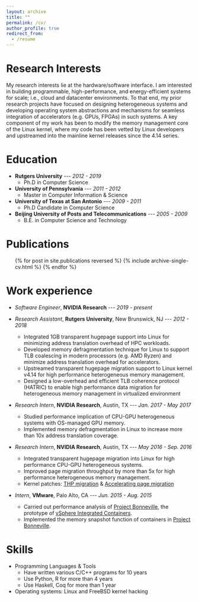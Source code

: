 ```yaml
---
layout: archive
title: ""
permalink: /cv/
author_profile: true
redirect_from:
  - /resume
---
```


Research Interests
=====
My research interests lie at the hardware/software interface. I am interested in building programmable, high-performance, and energy-efficient systems for scale; i.e., cloud and datacenter environments. To that end, my prior research projects have focused on designing heterogeneous systems and developing operating system abstractions and mechanisms for seamless integration of accelerators (e.g. GPUs, FPGAs) in such systems. A key component of my work has been to modify the memory management core of the Linux kernel, where my code has been vetted by Linux developers and upstreamed into the mainline kernel releases since the 4.14 series.

Education
======
* **Rutgers University** --- *2012 - 2019*
  * Ph.D in Computer Science
* **University of Pennsylvania** ---  *2011 - 2012*
  * Master in Computer Information & Science
* **University of Texas at San Antonio** --- *2009 - 2011*
  * Ph.D Candidate in Computer Science
* **Beijing University of Posts and Telecommunications** --- *2005 - 2009*
  * B.E. in Computer Science and Technology

Publications
======
  <ul>{% for post in site.publications reversed %}
    {% include archive-single-cv.html %}
  {% endfor %}</ul>

Work experience
======
* *Software Engineer*, **NVIDIA Research** --- *2019 - present*

* *Research Assistant*, **Rutgers University**, New Brunswick, NJ --- *2012 - 2018*
  * Integrated 1GB transparent hugepage support into Linux for minimizing address
	translation overhead of HPC workloads.
  * Developed memory defragmentation technique for Linux to support TLB coalescing
	in modern processors (e.g. AMD Ryzen) and minimize address translation overhead
	for accelerators.
  * Upstreamed transparent hugepage migration support to Linux kernel v4.14 for
	high performance heterogeneous memory management.
  * Designed a low-overhead and efficient TLB coherence protocol (HATRIC) to
	enable high performance data migration for heterogeneous memory management
	in virtualized environment

* *Research Intern*, **NVIDIA Research**, Austin, TX --- *Jan. 2017 - May 2017*
  * Studied performance implication of CPU-GPU heterogeneous systems with
	OS-managed GPU memory.
  * Implemented memory defragmentation in Linux to increase more than 10x
	address translation coverage.

* *Research Intern*, **NVIDIA Research**, Austin, TX --- *May 2016 - Sep. 2016*
  * Integrated transparent hugepage migration into Linux for high performance
	CPU-GPU heterogeneous systems.
  * Improved page migration throughput by more than 5x for high performance
	heterogeneous memory management.
  * Kernel patches: [THP migration](https://lwn.net/Articles/723764/) & [Accelerating page migration](https://lkml.org/lkml/2016/11/22/457)

* *Intern*, **VMware**, Palo Alto, CA --- *Jun. 2015 - Aug. 2015*
  * Carried out performance analysis of [Project Bonneville](https://blogs.vmware.com/cloudnative/2015/06/22/introducing-project-bonneville/), the prototype of [vSphere Integrated Containers](https://www.vmware.com/products/vsphere/integrated-containers.html).
  * Implemented the memory snapshot function of containers in [Project Bonneville](https://blogs.vmware.com/cloudnative/2015/06/22/introducing-project-bonneville/).

Skills
======
* Programming Languages & Tools
  * Have written various C/C++ programs for 10 years
  * Use Python, R for more than 4 years
  * Use Haskell, Coq for more than 1 year
* Operating systems: Linux and FreeBSD kernel hacking

